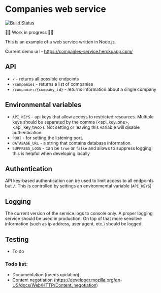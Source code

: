 # Companies web service

[![Build Status](https://travis-ci.com/davidc6/companies-service.svg?token=rQoC61ZuGqZDdxu3Y8ZD&branch=main)](https://travis-ci.com/davidc6/companies-service)

:construction::construction_worker: Work in progress :construction::construction_worker:

This is an example of a web service written in Node.js.

Current demo url - https://companies-service.herokuapp.com/

## API

* `/` - returns all possible endpoints
* `/companies` - returns a list of companies
* `/companies/{company_id}` - returns information about a single company

## Environmental variables

* `API_KEYS` - api keys that allow access to restricted resources. Multiple keys should be separated by the comma (<api_key_one>,<api_key_two>). Not setting or leaving this variable will disable authentication.
* `PORT` - for setting the listening port.
* `DATABASE_URL` - a string that contains database information.
* `SUPPRESS_LOGS` - can be `true` or `false` and allows to suppress logging; this is helpful when developing locally

## Authentication

API key-based authentication can be used to limit access to all endpoints but `/`. This is controlled by settings an environmental variable (`API_KEYS`)

## Logging

The current version of the service logs to console only. A proper logging service should be used in production. On top of that more sensitive information (such as ip address, user agent, etc.) should be logged.

## Testing

* To do

### Todo list:

- Documentation (needs updating)
- Content negotiation (https://developer.mozilla.org/en-US/docs/Web/HTTP/Content_negotiation)
